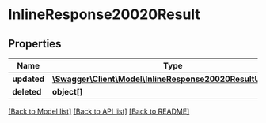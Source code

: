 # InlineResponse20020Result

## Properties
Name | Type | Description | Notes
------------ | ------------- | ------------- | -------------
**updated** | [**\Swagger\Client\Model\InlineResponse20020ResultUpdated[]**](InlineResponse20020ResultUpdated.md) |  | [optional] 
**deleted** | **object[]** |  | [optional] 

[[Back to Model list]](../../README.md#documentation-for-models) [[Back to API list]](../../README.md#documentation-for-api-endpoints) [[Back to README]](../../README.md)

